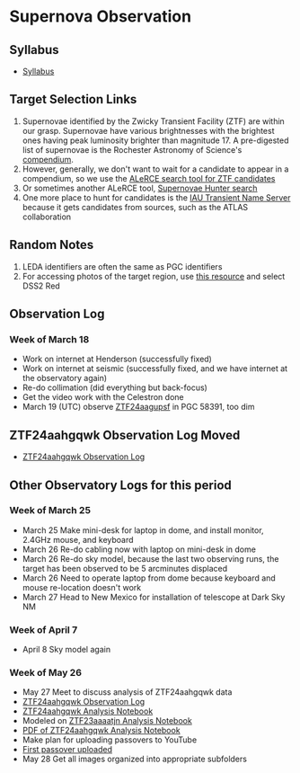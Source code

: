 # Supernova Observation

## Syllabus

* [Syllabus](./syllabus.html)

## Target Selection Links

1. Supernovae identified by the Zwicky Transient Facility (ZTF) are within our grasp. Supernovae have various brightnesses with the brightest ones having peak luminosity brighter than magnitude 17. A pre-digested list of supernovae is the Rochester Astronomy of Science's [compendium](https://www.rochesterastronomy.org/supernova.html).
2. However, generally, we don't want to wait for a candidate to appear in a compendium, so we use the [ALeRCE search tool for ZTF candidates](https://alerce.online/?selectedClassifier=stamp_classifier&selectedClass=SN&probability=0.65&ndet=1&ndet=3157&ranking=1&firstmjd=60378&count=false&page=1&perPage=20)
3. Or sometimes another ALeRCE tool, [Supernovae Hunter search](https://snhunter.alerce.online)
4. One more place to hunt for candidates is the [IAU Transient Name Server](https://www.wis-tns.org/search) because it gets candidates from sources, such as the ATLAS collaboration

##  Random Notes

1. LEDA identifiers are often the same as PGC identifiers
2. For accessing photos of the target region, use [this resource](https://skyview.gsfc.nasa.gov/current/cgi/query.pl) and select DSS2 Red

## Observation Log

### Week of March 18

* Work on internet at Henderson (successfully fixed)
* Work on internet at seismic (successfully fixed, and we have internet at the observatory again)
* Re-do collimation (did everything but back-focus)
* Get the video work with the Celestron done
* March 19 (UTC) observe [ZTF24aagupsf](./analyses/ZTF24aagupsf/index.html) in PGC 58391, too dim

## ZTF24aahgqwk Observation Log Moved

* [ZTF24aahgqwk Observation Log](./analyses/ZTF24aahgqwk/ZTF24aahgqwk_observation_log.html)

## Other Observatory Logs for this period

### Week of March 25

* March 25 Make mini-desk for laptop in dome, and install monitor, 2.4GHz mouse, and keyboard
* March 26 Re-do cabling now with laptop on mini-desk in dome
* March 26 Re-do sky model, because the last two observing runs, the target has been observed to be 5 arcminutes displaced
* March 26 Need to operate laptop from dome because keyboard and mouse re-location doesn't work
* March 27 Head to New Mexico for installation of telescope at Dark Sky NM

### Week of April 7

* April 8 Sky model again

### Week of May 26

* May 27 Meet to discuss analysis of ZTF24aahgqwk data
 * [ZTF24aahgqwk Observation Log](./analyses/ZTF24aahgqwk/ZTF24aahgqwk_observation_log.html)
 * [ZTF24aahgqwk Analysis Notebook](./analyses/ZTF24aahgqwk/ZTF24aahgqwk_analysis.ipynb)
  *  Modeled on [ZTF23aaaatjn Analysis Notebook](./analyses/ZTF24aahgqwk/ZTF23aaaatjn_analysis.ipynb)
 * [PDF of ZTF24aahgqwk Analysis Notebook](./analyses/ZTF24aahgqwk/ZTF24aahgqwk_analysis.pdf) 
* Make plan for uploading passovers to YouTube
 * [First passover uploaded](https://youtu.be/EfwUompp8xY)
* May 28 Get all images organized into appropriate subfolders
